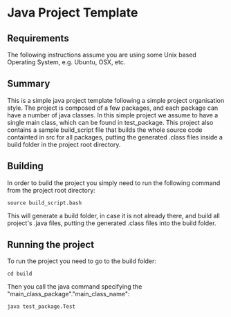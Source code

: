 # Java Project Template

## Requirements

The following instructions assume you are using some Unix based Operating System, e.g. Ubuntu, OSX, etc.

## Summary

This is a simple java project template following a simple project organisation style. The project is composed of a few packages, and each package can have a number of java classes. In this simple project we assume to have a single main class, which can be found in test_package. This project also contains a sample build_script file that builds the whole source code containted in src for all packages, putting the generated .class files inside a build folder in the project root directory.

## Building

In order to build the project you simply need to run the following command from the project root directory:

```
source build_script.bash
```

This will generate a build folder, in case it is not already there, and build all project's .java files, putting the generated .class files into the build folder.

## Running the project

To run the project you need to go to the build folder:
```
cd build
```

Then you call the java command specifying the "main_class_package"."main_class_name":

```
java test_package.Test
```





